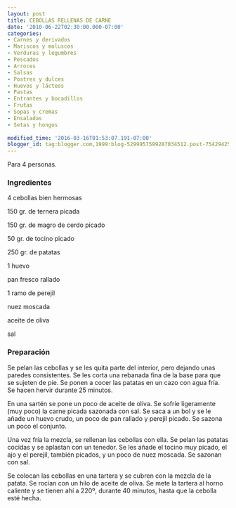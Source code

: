 ```yaml
---
layout: post
title: CEBOLLAS RELLENAS DE CARNE
date: '2010-06-22T02:30:00.000-07:00'
categories:
- Carnes y derivados
- Mariscos y moluscos
- Verduras y legumbres
- Pescados
- Arroces
- Salsas
- Postres y dulces
- Huevos y lácteos
- Pastas
- Entrantes y bocadillos
- Frutas
- Sopas y cremas
- Ensaladas
- Setas y hongos
 
modified_time: '2016-03-16T01:53:07.191-07:00'
blogger_id: tag:blogger.com,1999:blog-5299957599287034512.post-7542942526862464762
---
```


Para 4 personas.

<h3>Ingredientes</h3>

4 cebollas bien hermosas

150 gr. de ternera picada

150 gr. de magro de cerdo picado

50 gr. de tocino picado

250 gr. de patatas

1 huevo

pan fresco rallado

1 ramo de perejil

nuez moscada

aceite de oliva

sal

<h3>Preparación</h3>

Se pelan las cebollas y se les quita parte del interior, pero dejando unas paredes consistentes. Se les corta una rebanada fina de la base para que se sujeten de pie. Se ponen a cocer las patatas en un cazo con agua fría. Se hacen hervir durante 25 minutos.

En una sartén se pone un poco de aceite de oliva. Se sofríe ligeramente (muy poco) la carne picada sazonada con sal. Se saca a un bol y se le añade un huevo crudo, un poco de pan rallado y perejil picado. Se sazona un poco el conjunto.

Una vez fría la mezcla, se rellenan las cebollas con ella. Se pelan las patatas cocidas y se aplastan con un tenedor. Se les añade el tocino muy picado, el ajo y el perejil, también picados, y un poco de nuez moscada. Se sazonan con sal.

Se colocan las cebollas en una tartera y se cubren con la mezcla de la patata. Se rocían con un hilo de aceite de oliva. Se mete la tartera al horno caliente y se tienen ahí a 220&ordm;, durante 40 minutos, hasta que la cebolla esté hecha.

